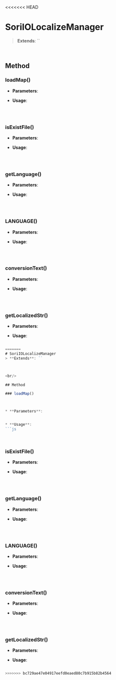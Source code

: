 <<<<<<< HEAD
# SoriIOLocalizeManager
> **Extends**: ``



<br/>

## Method

### loadMap()



* **Parameters**: 


* **Usage**: 
```js

```

<br/>

### isExistFile()



* **Parameters**: 


* **Usage**: 
```js

```

<br/>

### getLanguage()



* **Parameters**: 


* **Usage**: 
```js

```

<br/>

### LANGUAGE()



* **Parameters**: 


* **Usage**: 
```js

```

<br/>

### conversionText()



* **Parameters**: 


* **Usage**: 
```js

```

<br/>

### getLocalizedStr()



* **Parameters**: 


* **Usage**: 
```js

=======
# SoriIOLocalizeManager
> **Extends**: ``



<br/>

## Method

### loadMap()



* **Parameters**: 


* **Usage**: 
```js

```

<br/>

### isExistFile()



* **Parameters**: 


* **Usage**: 
```js

```

<br/>

### getLanguage()



* **Parameters**: 


* **Usage**: 
```js

```

<br/>

### LANGUAGE()



* **Parameters**: 


* **Usage**: 
```js

```

<br/>

### conversionText()



* **Parameters**: 


* **Usage**: 
```js

```

<br/>

### getLocalizedStr()



* **Parameters**: 


* **Usage**: 
```js

>>>>>>> bc729ae47e04917eefd0eaed80c7b915b82b4564
```